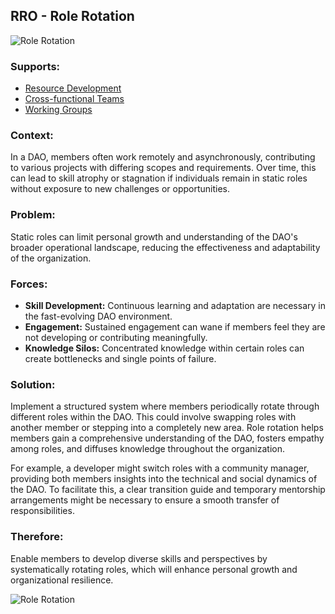 ## RRO - Role Rotation

![Role Rotation](./output/illustrations/role_rotation.png)

### Supports:
* [Resource Development](./resource_development.html)
* [Cross-functional Teams](cross_functional_teams.md)
* [Working Groups](working_groups.md)

### Context:
In a DAO, members often work remotely and asynchronously, contributing to various projects with differing scopes and requirements. Over time, this can lead to skill atrophy or stagnation if individuals remain in static roles without exposure to new challenges or opportunities.

### Problem:
Static roles can limit personal growth and understanding of the DAO's broader operational landscape, reducing the effectiveness and adaptability of the organization.

### Forces:
- **Skill Development:** Continuous learning and adaptation are necessary in the fast-evolving DAO environment.
- **Engagement:** Sustained engagement can wane if members feel they are not developing or contributing meaningfully.
- **Knowledge Silos:** Concentrated knowledge within certain roles can create bottlenecks and single points of failure.

### Solution:
Implement a structured system where members periodically rotate through different roles within the DAO. This could involve swapping roles with another member or stepping into a completely new area. Role rotation helps members gain a comprehensive understanding of the DAO, fosters empathy among roles, and diffuses knowledge throughout the organization.

For example, a developer might switch roles with a community manager, providing both members insights into the technical and social dynamics of the DAO. To facilitate this, a clear transition guide and temporary mentorship arrangements might be necessary to ensure a smooth transfer of responsibilities.

### Therefore:
Enable members to develop diverse skills and perspectives by systematically rotating roles, which will enhance personal growth and organizational resilience.

![Role Rotation](./output/role_rotation_specific_graph.png)